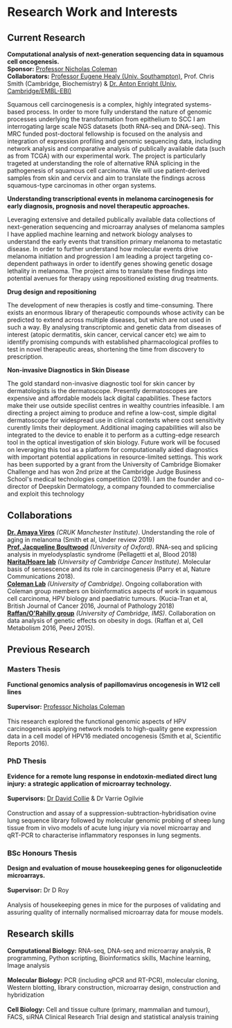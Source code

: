 # Research Work and Interests

## Current Research 

**Computational analysis of next-generation sequencing data in squamous cell oncogenesis.**<br>
**Sponsor:** [Professor Nicholas Coleman](https://www.path.cam.ac.uk/directory/nick-coleman) <br>
**Collaborators:** [Professor Eugene Healy (Univ. Southampton)](https://www.southampton.ac.uk/medicine/about/staff/ehealy.page), Prof. Chris Smith (Cambridge, Biochemistry) & [Dr. Anton Enright (Univ. Cambridge/EMBL-EBI)](https://www.path.cam.ac.uk/directory/anton-enright)<br>

Squamous cell carcinogenesis is a complex, highly integrated systems-based process. In order to more fully understand the nature of genomic processes underlying the transformation from epithelium to SCC I am interrogating large scale NGS datasets (both RNA-seq and DNA-seq). This MRC funded post-doctoral fellowship is focused on the analysis and integration of expression profiling and genomic sequencing data, including network analysis and comparative analysis of publically available data (such as from TCGA) with our experimental work. The project is particularly trageted at understanding the role of alternative RNA splicing in the pathogenesis of squamous cell carcinoma. We will use patient-derived samples from skin and cervix and aim to translate the findings across squamous-type carcinomas in other organ systems.

**Understanding transcriptional events in melanoma carcinogenesis for early diagnosis, prognosis and novel therapeutic approaches.**<br>  

Leveraging extensive and detailed publically available data collections of next-generation sequencing and microarray analyses of melanoma samples I have applied machine learning and network biology analyses to understand the early events that transition primary melanoma to metastatic disease. In order to further understand how molecular events drive melanoma initiation and progression I am leading a project targeting co-dependent pathways in order to identify genes showing genetic dosage lethality in melanoma. The project aims to translate these findings into potential avenues for therapy using repositioned existing drug treatments.

**Drug design and repositioning**<br>

The development of new therapies is costly and time-consuming. There exists an enormous library of therapeutic compounds whose activity can be predicted to extend across multiple diseases, but which are not used in such a way. By analysing transcriptomic and genetic data from diseases of interest (atopic dermatitis, skin cancer, cervical cancer etc) we aim to identify promising compunds with established pharmacological profiles to test in novel therapeutic areas, shortening the time from discovery to prescription.

**Non-invasive Diagnostics in Skin Disease**<br>

The gold standard non-invasive diagnostic tool for skin cancer by dermatologists is the dermatoscope. Presently dermatoscopes are expensive and affordable models lack digital capabilities. These factors make their use outside specilist centres in wealthy countries infeasible. I am directing a project aiming to produce and refine a low-cost, simple digital dermatoscope for widespread use in clinical contexts where cost sensitivity curently limits their deployment. Additional imaging capabilities will also be integrated to the device to enable it to perform as a cutting-edge research tool in the optical investigation of skin biology. Future work will be focused on leveraging this tool as a platform for computationally aided diagnostics with important potential applications in resource-limited settings. This work has been supported by a grant from the University of Cambridge Biomaker Challenge and has won 2nd prize at the Cambridge Judge Business School's medical technologies competition (2019). I am the founder and co-director of Deepskin Dermatology, a company founded to commercialise and exploit this technology

## Collaborations

**[Dr. Amaya Viros](https://www.cruk.manchester.ac.uk/Our-Research/Skin-Cancer-and-Ageing)** *(CRUK Manchester Institute)*. Understanding the role of aging in melanoma (Smith et al, Under review 2019)<br>
**[Prof. Jacqueline Boultwood](https://www.rdm.ox.ac.uk/people/jacqueline-boultwood)** *(University of Oxford)*. RNA-seq and splicing analysis in myelodysplastic syndrome (Pellagetti et al, Blood 2018)<br>
**[Narita/Hoare lab](https://www.cruk.cam.ac.uk/research-groups/narita-group)** *(University of Cambridge Cancer Institute)*. Molecular basis of sensescence and its role in carcinogenesis (Parry et al, Nature Communications 2018).<br>
**[Coleman Lab](https://www.path.cam.ac.uk/directory/nick-coleman)** *(University of Cambridge)*. Ongoing collaboration with Coleman group members on bioinformatics aspects of work in squamous cell carcinoma, HPV biology and paediatric tumours. (Kucia-Tran et al, British Journal of Cancer 2016, Journal of Pathology 2018) <br>
**[Raffan/O'Rahilly group](https://www.mrl.ims.cam.ac.uk/research/early-career-researchers/eleanor-raffan/)** *(University of Cambridge, IMS)*. Collaboration on data analysis of genetic effects on obesity in dogs. (Raffan et al, Cell Metabolism 2016, PeerJ 2015).

## Previous Research

### Masters Thesis 

**Functional genomics analysis of papillomavirus oncogenesis in W12 cell lines**<br>  
**Supervisor:** [Professor Nicholas Coleman](https://www.path.cam.ac.uk/directory/nick-coleman)<br>  
This research explored the functional genomic aspects of HPV carcinogenesis applying network models to high-quality gene expression data in a cell model of HPV16 mediated oncogenesis (Smith et al, Scientific Reports 2016).

### PhD Thesis 

**Evidence for a remote lung response in endotoxin-mediated direct lung injury: a strategic application of microarray technology.**<br>    
**Supervisors:** [Dr David Collie](https://www.ed.ac.uk/roslin/about/contact-us/staff/david-collie) & Dr Varrie Ogilvie<br>  
Construction and assay of a suppression-subtraction-hybridisation ovine lung sequence library followed by molecular genomic probing of sheep lung tissue from in vivo models of acute lung injury via novel microarray and qRT-PCR to characterise inflammatory responses in lung segments.

### BSc Honours Thesis

**Design and evaluation of mouse housekeeping genes for oligonucleotide microarrays.**<br>  
**Supervisor:** Dr D Roy<br>  
Analysis of housekeeping genes in mice for the purposes of validating and assuring quality of internally normalised microarray data for mouse models.

## Research skills

**Computational Biology:** RNA-seq, DNA-seq and microarray analysis, R programming, Python scripting, Bioinformatics skills, Machine learning, Image analysis<br>  
**Molecular Biology:** PCR (including qPCR and RT-PCR), molecular cloning, Western blotting, library construction, microarray design, construction and hybridization<br>  
**Cell Biology:** Cell and tissue culture (primary, mammalian and tumour), FACS, siRNA Clinical Research Trial design and statistical analysis training
